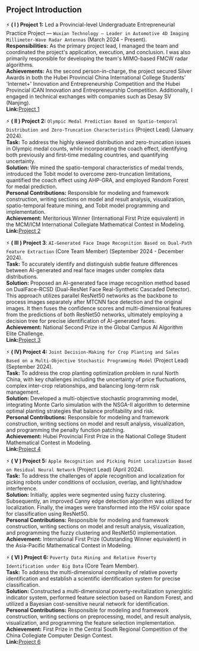 ## Project Introduction


⚡ **( I ) Project 1:** Led a Provincial-level Undergraduate Entrepreneurial Practice Project — ```Wuxian Technology — Leader in Automotive 4D Imaging Millimeter-Wave Radar Antennas``` (March 2024 - Present).<br>
**Responsibilities:** As the primary project lead, I managed the team and coordinated the project's application, execution, and conclusion. I was also primarily responsible for developing the team's MIMO-based FMCW radar algorithms.<br>
**Achievements:** As the second person-in-charge, the project secured Silver Awards in both the Hubei Provincial China International College Students' 'Internet+' Innovation and Entrepreneurship Competition and the Hubei Provincial iCAN Innovation and Entrepreneurship Competition. Additionally, I engaged in technical exchanges with companies such as Desay SV (Nanjing).<br>
**Link:**[Project 1](https://github.com/WHUT-zwj/Project-Introduction/tree/main/《吾线科技——车载4D成像毫米波雷达天线引领者》)


⚡ **( II ) Project 2:** ```Olympic Medal Prediction Based on Spatio-temporal Distribution and Zero-Truncation Characteristics``` (Project Lead) (January 2024).<br>
**Task:** To address the highly skewed distribution and zero-truncation issues in Olympic medal counts, while incorporating the coach effect, identifying both previously and first-time medaling countries, and quantifying uncertainty.<br>
**Solution:** We mined the spatio-temporal characteristics of medal trends, introduced the Tobit model to overcome zero-truncation limitations, quantified the coach effect using AHP-GRA, and employed Random Forest for medal prediction.<br>
**Personal Contributions:** Responsible for modeling and framework construction, writing sections on model and result analysis, visualization, spatio-temporal feature mining, and Tobit model programming and implementation.<br>
**Achievement:** Meritorious Winner (International First Prize equivalent) in the MCM/ICM International Collegiate Mathematical Contest in Modeling.<br>
**Link:**[Project 2](https://github.com/WHUT-zwj/Project-Introduction/tree/main/基于时空分布和零截断特性的奥运奖牌预测)

⚡ **( III ) Project 3**: ```AI-Generated Face Image Recognition Based on Dual-Path Feature Extraction``` (Core Team Member) (September 2024 - December 2024).<br>
**Task:** To accurately identify and distinguish subtle feature differences between AI-generated and real face images under complex data distributions.<br>
**Solution:** Proposed an AI-generated face image recognition method based on DualFace-RCSD (Dual-ResNet Face Real-Synthetic Cascaded Detector). This approach utilizes parallel ResNet50 networks as the backbone to process images separately after MTCNN face detection and the original images. It then fuses the confidence scores and multi-dimensional features from the predictions of both ResNet50 networks, ultimately employing a decision tree for precise identification of AI-generated faces.<br>
**Achievement:** National Second Prize in the Global Campus AI Algorithm Elite Challenge.<br>
**Link:**[Project 3](https://github.com/WHUT-zwj/Project-Introduction/tree/main/基于双路径特征提取的AI生成人脸图像识别)

⚡ **( IV)  Project 4:** ```Joint Decision-Making for Crop Planting and Sales Based on a Multi-Objective Stochastic Programming Model``` (Project Lead) (September 2024).<br>
**Task:** To address the crop planting optimization problem in rural North China, with key challenges including the uncertainty of price fluctuations, complex inter-crop relationships, and balancing long-term risk management.<br>
**Solution:** Developed a multi-objective stochastic programming model, integrating Monte Carlo simulation with the NSGA-II algorithm to determine optimal planting strategies that balance profitability and risk.<br>
**Personal Contributions:** Responsible for modeling and framework construction, writing sections on model and result analysis, visualization, and programming the penalty function patching.<br>
**Achievement:** Hubei Provincial First Prize in the National College Student Mathematical Contest in Modeling.<br>
**Link:**[Project 4](https://github.com/WHUT-zwj/Project-Introduction/tree/main/基于多目标随机规划模型的农作物种植与销售联合决策)

⚡ **( V ) Project 5:** ```Apple Recognition and Picking Point Localization Based on Residual Neural Network``` (Project Lead) (April 2024).<br>
**Task:** To address the challenges of apple recognition and localization for picking robots under conditions of occlusion, overlap, and light/shadow interference.<br>
**Solution:** Initially, apples were segmented using fuzzy clustering. Subsequently, an improved Canny edge detection algorithm was utilized for localization. Finally, the images were transformed into the HSV color space for classification using ResNet50.<br>
**Personal Contributions:** Responsible for modeling and framework construction, writing sections on model and result analysis, visualization, and programming the fuzzy clustering and ResNet50 implementation.<br>
**Achievement:** International First Prize (Outstanding Winner equivalent) in the Asia-Pacific Mathematical Contest in Modeling.<be>


⚡ **( VI ) Project 6:** ```Poverty Data Mining and Relative Poverty Identification under Big Data``` (Core Team Member).<br>
**Task:** To address the multi-dimensional complexity of relative poverty identification and establish a scientific identification system for precise classification.<br>
**Solution:** Constructed a multi-dimensional poverty-revitalization synergistic indicator system, performed feature selection based on Random Forest, and utilized a Bayesian cost-sensitive neural network for identification.<br>
**Personal Contributions:** Responsible for modeling and framework construction, writing sections on preprocessing, model, and result analysis, visualization, and programming the feature selection implementation.<br>
**Achievement:** First Prize in the Central South Regional Competition of the China Collegiate Computer Design Contest.<br>
**Link:**[Project 6](https://github.com/WHUT-zwj/Project-Introduction/tree/main/大数据下的贫困数据挖掘与相对贫困识别)
